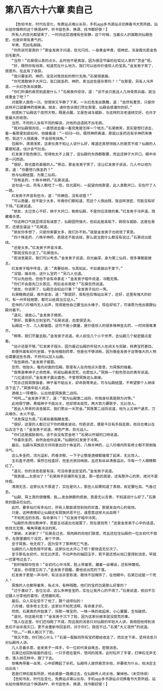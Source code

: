 # 第八百六十六章 卖自己
        【告知书友，时代在变化，免费站点难以长存，手机app多书源站点切换看书大势所趋，站长给你推荐的这个换源APP，听书音色多、换源、找书都好使！】
       所有人的目光都望来了，一时间这层酒楼有些安静，这个时候，当着众人的面敢向仙殿告密，也是非常有勇气的。
       毕竟，荒凶名赫赫。
       “你所说可是真的？”那金发男子问道，目光闪烁，一身黄金甲胄，很神武，浑身霞光若金色羽毛散开。
       “当然！”石昊很认真的点头，此时他不是真容，因为很没节操的在惦记人家的“赏金”呢。
       “好，既然你有线索，知道荒在什么地方，我们可以给你价值惊人的宝具。”金发男子笑了，很意外，在此有了收获。
       “我只要圣药、神药，宝具对我目前的修行无用。”石昊很直接。
       “你可真敢狮子大开口，张口就圣药、神药，真当这些是杂草吗？！”在那里，另有人冷声道，一头红色发丝披散。
       “你们所谓的悬赏到底是什么？”石昊故作惊讶，道：“该不会只是送人几块骨质兵器，就当成重金了吧？”
       对面那人面色一沉，但很快又平静了下来，一头红色发丝飘舞，道：“自然有重赏，只是你这样开口就要神药很离谱。朋友，请你告诉我们荒在那里，仙殿会感激你的好。”
       他提到了仙殿这个庞然大物，既是点醒，又是告诫与威胁，与这样的古老道统交好，也许才是最大的收获。
       当然，不同的人会有不同的解读，对他的话语挑不出毛病。
       “我对仙殿很向往，一直想进去看一看究竟是怎样一个地方。”石昊微笑，其实是想打进去，看一看那里到底如何，他接着道：“一码归一码，既然神药离谱，那就以圣药还有半神药来换吧，我这个人很直接，不会拐弯抹角。”
       包厢中，清漪浅笑，这家伙真不知让人说什么好，难道还真想领敌人的悬赏不成？仙殿的人要是知道，估计会气吐血。
       红发男子脸色微沉，觉得他太不上路了，连仙殿的东西都敢要，而且还狮子大开口，眼中杀意一闪而逝。
       “很好，我也喜欢直接的人。”旁边，那金发男子笑了，没让红发男子说话，几人中以他为首，道：“你要想几株圣药？”
       他与仙殿结盟，为第二仙将。
       “百株圣药，十株半神药。”石昊说道。
       这句话一出，所有人都吃了一惊，目光犀利，一起望向他那里，此人真敢开口，实在吓了人一跳。
       红发男子声音有些冷，道：“你确信，没有说错？”
       “可以商量，但不能少太多，毕竟你们都知道，荒这个人很凶残，我这样泄密，可能没有好下场。”石昊说道。
       “朋友，太过贪心不好，狮子大开口，勒索仙殿，不是你应该做的事。”红发男子冷声道，隐藏着杀意。
       “你这种口气就显得没有诚意了，仙殿固然强大，但如此居高临下，俯视与威胁，这是在悬赏，还是在逼迫？”石昊道。
       “朋友你多想了，只是你索要太多，我们办不到。”就是金发男子也收敛了笑意。
       “四十株圣药，八株半神药，若是还不能谈拢，那么就当我什么都没有说过。”石昊说出底线。
       “还是太多。”红发男子声音冷漠。
       “那就没有办法了。”石昊摇头。
       “若消息属实，我们可以考虑。”金发男子说道，目光幽深，身为第二仙将，很多事都能做主。
       红发男子暗中传音，道：“真要给他，与其如此，不如直接出手拿下。”
       “没错，擒杀他，送什么宝药！”另几人也道。
       “可以先给他，但他不会有命拿走！”金发男子暗中说道，冷酷无情。
       “你们不会是先口头答应，而后击杀我吧？”石昊忽然说道。
       “朋友，你说笑了，仙殿怎会如此行事？”金发男子灿烂一笑。
       石昊略微迟疑，故作姿态，道：“那就好，我有些后悔站出来了，还好，这里有强大的初代，有一州年轻翘楚，都可以给我当见证人。”
       宏伟的八珍楼内无人出声，觉得是他自己要当出头椽子，现在却怕了，可谁愿为他出面跟仙殿对着干。
       “道兄，请放心。”金发男子微笑。
       “那好，我要先见到宝药。”石昊说道，态度很坚决。
       仙殿这一方，几人都皱眉，这可不是小数量，是价值惊人的很多株神圣古药，一时间很难凑齐。
       “稍等，我们尽量去取。”金发男子说道，命人前往几个小千世界，去仙殿几个秘密据点查看。
       “估计还是不够。”红发男子摇头，因为最近仙殿的年轻大人在闭关与突破，耗费宝药甚巨。
       即便外面有初代坐镇，于各地搜刮药草，但是也不够消耗，因为像金发男子这等强大的人物也需要这些东西，不然何以加入仙殿。
       “有些麻烦。”金发男子蹙眉。
       忽然，他抬头，看向对面的包厢，那里有人在向他点头致意，为冥族的强着。
       “我等是奉神子之命而来，听闻仙殿悬赏荒，也愿加入。”冥族一个脸色苍白的青年说道。
       “几位道兄好。”金发男子露出喜色，不曾想冥族这么直接。
       “荒杀过我冥族强者，神子虽不能出关，却命我等来此，可与仙殿结盟，不希望那个人继续活下去了。”冥族年轻人说道。
       酒楼上一阵嘈杂，认出他是冥族第二战将。
       “呵呵……”金发男子笑了，道：“我为仙殿第二战将，你我身份真是颇为对等。”
       此地很宁静，黑暗神子不能出关，但却想击毙荒，两大势力要联手，无比惊人。
       “若此人带来的消息属实，我们愿出一半赏金。”冥族第二战将说道，他为上古神尸通灵，刀兵难伤，水火不侵。
       “消息保证为真。”石昊拍着胸脯发誓。
       “很好，这里的人都已记下你的精舍波动，你若说谎，便是今日有手段走脱，他日也难以在仙古活下去！”金发男子说道，神色严肃，目光迫人。
       “你们这是威胁我吗，该不会没有赏金吧？”石昊以怀疑的口吻说道。
       “你喜欢圣药，自然会给你送来。”仙殿的红发男子冷笑。
       最后，仙殿与冥族双方共同拿出四十株圣药，八株半神药，让八珍楼内所有修士都不禁倒吸冷气。
       这么多圣药，流光溢彩，药香浓郁，一下子让整座酒楼都璀璨了起来，无比惊人。
       玉石盒子透明，虽然已经盖好，但圣光依旧绚丽，且还有丝丝清香溢出，令每一个人眼睛都红了。
       “道兄，你的消息若是有误，可没命拿这些宝药。”金发男子说道。
       “我真是……太感动了！”石昊用手抚摸所有玉盒，那一脸的真挚，还有那开心的笑，绝对不是作假。
       清漪无言，这家伙太不厚道了，实在是坑人，那些人如果知道了真相，肯定要吐血，气昏过去。
       “仙殿、冥土真的很慷慨，我……发自肺腑的感谢，真是无以言表，不知道说什么好了。”石昊笑的跟朵花似的。
       此时，要多灿烂有多灿烂，所有人都能感觉到他的欢喜，那是发自内心的愉悦。
       只是，这种表情却让仙殿还有冥族厌恶不已，谁愿意这样大出血啊？
       “不知死活的东西，有命拿吗？！”红发男子暗中冷笑。
       “仙殿的东西也敢伸手，若是主动道出也就罢了，现在是找死！”这是金发男子心中的话语，他目光无情，嘴角带着冷淡的笑。
       “谢谢，太谢谢了！”石昊走过去，很肉麻的向他们致意，而且还拉住仙殿的一位女初代不放手，在那里磨叽个没完，谢个不停。
       至于冥族，他无视了，因为受不了那种死亡气息。
       仙殿的几人脸色很不好看，这家伙也太开心了吧？都快语无伦次了。
       至于那名女初代，则无比厌恶，不动声色的抽回玉手，若不是还想从他口里得到消息，早就一巴掌甩过去了。
       “到时候取你性命！”女初代心中冷笑，脸上带着笑，藏着一丝嘲讽，还有种蔑视。
       “道友，你得意忘形了。”金发男子提醒，要他说出荒的下落。
       红发男子更是一声冷哼，有淡淡杀意弥漫，都快不加掩饰了，在他眼中，石昊已经是一个死人！
       冥族的人也都带着笑，有点冷，有种残酷，他们的宝药岂是那么好拿的？
       “过于激动了，各位见谅，这么多神圣宝药，实在让我开心的不得了。”石昊说道，依旧不忘记跟人分享他的喜悦，还想磨叽呢。
       最后，众人实在受不了他了，跟个话唠似的！
       八珍楼，很多修士无言，这家伙不知死活啊，有命拿才好。
       然而，石昊真的开始拿了，将那一堆宝药，一株一株的收起来，小心翼翼，生怕破损。
       “道兄，你这是何意？”金发男子沉下了脸，因为这家伙根本就没提荒的事。
       “我人在这里，你们还怕跑了不成，而且我的消息只对仙殿的年轻大人讲，我相信他得到消息后不会杀我灭口，更不会重新夺回圣药，对于你们，我信不过。”石昊“大义凛然”的说道。
       “你……”一群人都沉下了脸。
       “我又不跑，你们担心什么？”石昊一股脑将所有宝药都给收走了，而后坐下来，坚持消息只对仙殿传人讲。
       几人忍着杀意，金发男子一挥手，令一位初代亲自离去，密报消息。
       石昊已经回到临窗的座位，一只手搭在窗外，悠闲的晃荡，此时松开了手掌，打神石无声无息，落入桃花林中，跟了下去。
       他嘴角带着一丝笑，心中却腾起了杀机，仙殿传人居然悬赏杀他，并要收为仆从，他决定主动出击！
       若是打神石能有所获，他会直接一路摸过去，在仙殿传人闭关地，屠掉他。（未完待续）
       【告知书友，时代在变化，免费站点难以长存，手机app多书源站点切换看书大势所趋，站长给你推荐的这个换源APP，听书音色多、换源、找书都好使！】